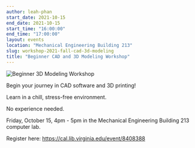 ```yaml
---
author: leah-phan
start_date: 2021-10-15
end_date: 2021-10-15
start_time: "16:00:00"
end_time: "17:00:00"
layout: events
location: "Mechanical Engineering Building 213"
slug: workshop-2021-fall-cad-3d-modeling
title: "Beginner CAD and 3D Modeling Workshop"
---
```


![Beginner 3D Modeling Workshop](/assets/post-media/workshops/cad-3d-modeling.png)

Begin your journey in CAD software and 3D printing! 

Learn in a chill, stress-free environment. 

No experience needed.

Friday, October 15, 4pm - 5pm in the Mechanical Engineering Building 213
computer lab.




Register here: [ https://cal.lib.virginia.edu/event/8408388 ](https://cal.lib.virginia.edu/event/8408388)

